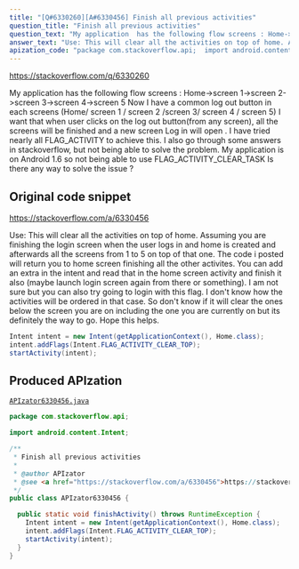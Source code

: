 ```yaml
---
title: "[Q#6330260][A#6330456] Finish all previous activities"
question_title: "Finish all previous activities"
question_text: "My application  has the following flow screens : Home->screen 1->screen 2->screen 3->screen 4->screen 5 Now I have a common log out  button in each screens (Home/ screen 1 / screen 2 /screen 3/ screen 4 / screen 5) I want that when user clicks on the log out button(from any screen), all the screens will be finished and a new screen Log in will open . I have tried nearly all FLAG_ACTIVITY to achieve this. I also go through some answers in stackoverflow, but not being able to solve the problem. My application is on Android 1.6 so not being able to use FLAG_ACTIVITY_CLEAR_TASK Is there any way to solve the issue ?"
answer_text: "Use: This will clear all the activities on top of home. Assuming you are finishing the login screen when the user logs in and home is created and afterwards all the screens from 1 to 5 on top of that one. The code i posted will return you to home screen finishing all the other activites. You can add an extra in the intent and read that in the home screen activity and finish it also (maybe launch login screen again from there or something). I am not sure but you can also try going to login with this flag. I don't know how the activities will be ordered in that case. So don't know if it will clear the ones below the screen you are on including the one you are currently on but its definitely the way to go. Hope this helps."
apization_code: "package com.stackoverflow.api;  import android.content.Intent;  /**  * Finish all previous activities  *  * @author APIzator  * @see <a href=\"https://stackoverflow.com/a/6330456\">https://stackoverflow.com/a/6330456</a>  */ public class APIzator6330456 {    public static void finishActivity() throws RuntimeException {     Intent intent = new Intent(getApplicationContext(), Home.class);     intent.addFlags(Intent.FLAG_ACTIVITY_CLEAR_TOP);     startActivity(intent);   } }"
---
```


https://stackoverflow.com/q/6330260

My application  has the following flow screens :
Home-&gt;screen 1-&gt;screen 2-&gt;screen 3-&gt;screen 4-&gt;screen 5
Now I have a common log out  button in each screens
(Home/ screen 1 / screen 2 /screen 3/ screen 4 / screen 5)
I want that when user clicks on the log out button(from any screen), all the screens will be finished and a new screen Log in will open .
I have tried nearly all FLAG_ACTIVITY to achieve this.
I also go through some answers in stackoverflow, but not being able to solve the problem.
My application is on Android 1.6 so not being able to use FLAG_ACTIVITY_CLEAR_TASK
Is there any way to solve the issue ?



## Original code snippet

https://stackoverflow.com/a/6330456

Use:
This will clear all the activities on top of home.
Assuming you are finishing the login screen when the user logs in and home is created and afterwards all the screens from 1 to 5 on top of that one. The code i posted will return you to home screen finishing all the other activites. You can add an extra in the intent and read that in the home screen activity and finish it also (maybe launch login screen again from there or something).
I am not sure but you can also try going to login with this flag. I don&#x27;t know how the activities will be ordered in that case. So don&#x27;t know if it will clear the ones below the screen you are on including the one you are currently on but its definitely the way to go.
Hope this helps.

```java
Intent intent = new Intent(getApplicationContext(), Home.class);
intent.addFlags(Intent.FLAG_ACTIVITY_CLEAR_TOP);
startActivity(intent);
```

## Produced APIzation

[`APIzator6330456.java`](https://github.com/pasqualesalza/apization-temp-data/raw/master/apizations/java/APIzator6330456.java)

```java
package com.stackoverflow.api;

import android.content.Intent;

/**
 * Finish all previous activities
 *
 * @author APIzator
 * @see <a href="https://stackoverflow.com/a/6330456">https://stackoverflow.com/a/6330456</a>
 */
public class APIzator6330456 {

  public static void finishActivity() throws RuntimeException {
    Intent intent = new Intent(getApplicationContext(), Home.class);
    intent.addFlags(Intent.FLAG_ACTIVITY_CLEAR_TOP);
    startActivity(intent);
  }
}

```
